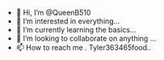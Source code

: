 - 👋 Hi, I’m @QueenB510
- 👀 I’m interested in everything...
- 🌱 I’m currently learning the basics...
- 💞️ I’m looking to collaborate on anything ...
- 📫 How to reach me .
Tyler363465food..

<!---
QueenB510/QueenB510 is a ✨ special ✨ repository because its `README.md` (this file) appears on your GitHub profile.
You can click the Preview link to take a look at your changes.
--->
